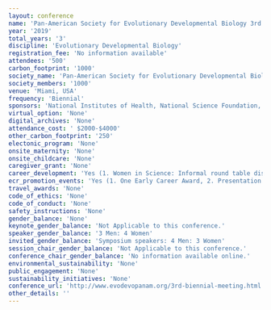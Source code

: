 ```yaml
---
layout: conference 
name: 'Pan-American Society for Evolutionary Developmental Biology 3rd Biennial Meeting'
year: '2019'
total_years: '3'
discipline: 'Evolutionary Developmental Biology'
registration_fee: 'No information available'
attendees: '500'
carbon_footprint: '1000'
society_name: 'Pan-American Society for Evolutionary Developmental Biology '
society_members: '1000'
venue: 'Miami, USA'
frequency: 'Biennial'
sponsors: 'National Institutes of Health, National Science Foundation, Miami College of Arts and Sciences Biology'
virtual_option: 'None'
digital_archives: 'None'
attendance_cost: ' $2000-$4000'
other_carbon_footprint: '250'
electonic_program: 'None'
onsite_maternity: 'None'
onsite_childcare: 'None'
caregiver_grant: 'None'
career_development: 'Yes (1. Women in Science: Informal round table discussion on strategies for developing your career, and to encourage networking and support one another.  No need to pre-register, just drop by.  2. Latin American: Organizer: Federico Brown - Meet informally to encourage collegiality and discuss any areas of concern within Evo-Devo in Latin-America.  No need to pre-register, just drop by.  3. LGBTQ+: Organizers: Sofia Casasa & Tamara Franz-Odendaal - An informal discussion to share experiences, discuss any areas of concern and to support self-identified LGBTQ+ people in the Evo-Devo field.  No need to pre-register, just drop by.   4. Persons of color: Meet informally to share experiences, discuss any areas of concern and to support self-identified people of colour in the Evo-Devo field. No need to pre-register, just drop by.)'
ecr_promotion_events: 'Yes (1. One Early Career Award, 2. Presentation Awards: Two Undergraduate Poster Presentations, Two Graduate Poster Presentations, Two Graduate Oral Presentations, Three Postdoctoral Poster Presentations, Two Postdoctoral Oral Presentations) '
travel_awards: 'None'
code_of_ethics: 'None'
code_of_conduct: 'None'
safety_instructions: 'None'
gender_balance: 'None'
keynote_gender_balance: 'Not Applicable to this conference.'
speaker_gender_balance: '3 Men: 4 Women'
invited_gender_balance: 'Symposium speakers: 4 Men: 3 Women'
session_chair_gender_balance: 'Not Applicable to this conference.'
conference_chair_gender_balance: 'No information available online.'
environmental_sustainability: 'None'
public_engagement: 'None'
sustainability_initiatives: 'None'
conference_url: 'http://www.evodevopanam.org/3rd-biennial-meeting.html'
other_details: ''
---
```

